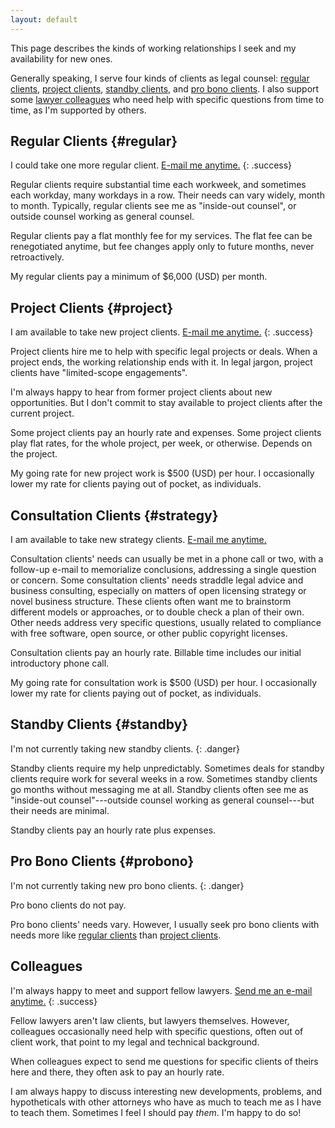 ```yaml
---
layout: default
---
```


This page describes the kinds of working relationships I seek and my availability for new ones.

Generally speaking, I serve four kinds of clients as legal counsel: [regular clients](#regular), [project clients](#project), [standby clients](#standby), and [pro bono clients](#probono).  I also support some [lawyer colleagues](#colleagues) who need help with specific questions from time to time, as I'm supported by others.

## Regular Clients {#regular}

I could take one more regular client.  [E-mail me anytime.](mailto:kyle@kemitchell.com)
{: .success}

Regular clients require substantial time each workweek, and sometimes each workday, many workdays in a row.  Their needs can vary widely, month to month.  Typically, regular clients see me as "inside-out counsel", or outside counsel working as general counsel.

Regular clients pay a flat monthly fee for my services.  The flat fee can be renegotiated anytime, but fee changes apply only to future months, never retroactively.

My regular clients pay a minimum of $6,000 (USD) per month.

## Project Clients {#project}

I am available to take new project clients.  [E-mail me anytime.](mailto:kyle@kemitchell.com)
{: .success}

Project clients hire me to help with specific legal projects or deals.  When a project ends, the working relationship ends with it.  In legal jargon, project clients have "limited-scope engagements".

I'm always happy to hear from former project clients about new opportunities.  But I don't commit to stay available to project clients after the current project.

Some project clients pay an hourly rate and expenses.  Some project clients play flat rates, for the whole project, per week, or otherwise.  Depends on the project.

My going rate for new project work is $500 (USD) per hour.  I occasionally lower my rate for clients paying out of pocket, as individuals.

## Consultation Clients {#strategy}

I am available to take new strategy clients.  [E-mail me anytime.](mailto:kyle@kemitchell.com)

Consultation clients' needs can usually be met in a phone call or two, with a follow-up e-mail to memorialize conclusions, addressing a single question or concern.  Some consultation clients' needs straddle legal advice and business consulting, especially on matters of open licensing strategy or novel business structure.  These clients often want me to brainstorm different models or approaches, or to double check a plan of their own.  Other needs address very specific questions, usually related to compliance with free software, open source, or other public copyright licenses.

Consultation clients pay an hourly rate.  Billable time includes our initial introductory phone call.

My going rate for consultation work is $500 (USD) per hour.  I occasionally lower my rate for clients paying out of pocket, as individuals.

## Standby Clients {#standby}

I'm not currently taking new standby clients.
{: .danger}

Standby clients require my help unpredictably.  Sometimes deals for standby clients require work for several weeks in a row.  Sometimes standby clients go months without messaging me at all.  Standby clients often see me as "inside-out counsel"---outside counsel working as general counsel---but their needs are minimal.

Standby clients pay an hourly rate plus expenses.

## Pro Bono Clients {#probono}

I'm not currently taking new pro bono clients.
{: .danger}

Pro bono clients do not pay.

Pro bono clients' needs vary.  However, I usually seek pro bono clients with needs more like [regular clients](#regular) than [project clients](#project).

## Colleagues

I'm always happy to meet and support fellow lawyers.  [Send me an e-mail anytime.](mailto:kyle@kemitchell.com)
{: .success}

Fellow lawyers aren't law clients, but lawyers themselves.  However, colleagues occasionally need help with specific questions, often out of client work, that point to my legal and technical background.

When colleagues expect to send me questions for specific clients of theirs here and there, they often ask to pay an hourly rate.

I am always happy to discuss interesting new developments, problems, and hypotheticals with other attorneys who have as much to teach me as I have to teach them.  Sometimes I feel I should pay _them_.  I'm happy to do so!

